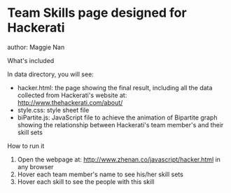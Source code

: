 Team Skills page designed for Hackerati
==================

author: Maggie Nan

What's included

In data directory, you will see:
- hacker.html: the page showing the final result, including all the data collected from Hackerati's website at: http://www.thehackerati.com/about/
- style.css: style sheet file
- biPartite.js: JavaScript file to achieve the animation of Bipartite graph showing the relationship between Hackerati's team member's and their skill sets

How to run it

1. Open the webpage at: http://www.zhenan.co/javascript/hacker.html in any browser
2. Hover each team member's name to see his/her skill sets
3. Hover each skill to see the people with this skill
